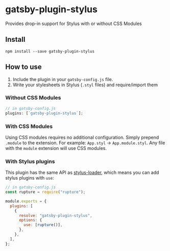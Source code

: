 # gatsby-plugin-stylus

Provides drop-in support for Stylus with or without CSS Modules

## Install

`npm install --save gatsby-plugin-stylus`

## How to use

1.  Include the plugin in your `gatsby-config.js` file.
2.  Write your stylesheets in Stylus (`.styl` files) and require/import them

### Without CSS Modules

```javascript
// in gatsby-config.js
plugins: [`gatsby-plugin-stylus`];
```

### With CSS Modules

Using CSS modules requires no additional configuration. Simply prepend `.module`
to the extension. For example: `App.styl` -> `App.module.styl`. Any file with
the `module` extension will use CSS modules.

### With Stylus plugins

This plugin has the same API as
[stylus-loader](https://github.com/shama/stylus-loader#stylus-plugins), which
means you can add stylus plugins with `use`:

```javascript
// in gatsby-config.js
const rupture = require("rupture");

module.exports = {
  plugins: [
    {
      resolve: "gatsby-plugin-stylus",
      options: {
        use: [rupture()],
      },
    },
  ],
};
```
